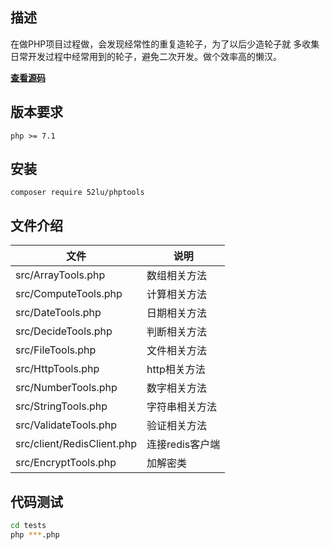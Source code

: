 ## 描述
在做PHP项目过程做，会发现经常性的重复造轮子，为了以后少造轮子就
多收集日常开发过程中经常用到的轮子，避免二次开发。做个效率高的懒汉。

**[查看源码](https://github.com/52lu/php-tools)**

## 版本要求
```shell script
php >= 7.1
```

## 安装
```shell script
composer require 52lu/phptools
```
## 文件介绍
| 文件               | 说明         |
| ------------------ | ------------ |
| src/ArrayTools.php      | 数组相关方法 |
| src/ComputeTools.php    | 计算相关方法 |
| src/DateTools.php       | 日期相关方法 |
| src/DecideTools.php     | 判断相关方法 |
| src/FileTools.php       | 文件相关方法 |
| src/HttpTools.php       | http相关方法 |
| src/NumberTools.php     | 数字相关方法 |
| src/StringTools.php     | 字符串相关方法 |
| src/ValidateTools.php   | 验证相关方法 |
| src/client/RedisClient.php  |  连接redis客户端 |
| src/EncryptTools.php  |  加解密类 |


## 代码测试
```sh
cd tests
php ***.php
```